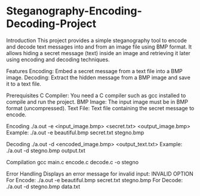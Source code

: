 # Steganography-Encoding-Decoding-Project
Introduction
This project provides a simple steganography tool to encode and decode text messages into and from an image file using BMP format. 
It allows hiding a secret message (text) inside an image and retrieving it later using encoding and decoding techniques.

Features
Encoding: Embed a secret message from a text file into a BMP image.
Decoding: Extract the hidden message from a BMP image and save it to a text file.

Prerequisites
C Compiler: You need a C compiler such as gcc installed to compile and run the project.
BMP Image: The input image must be in BMP format (uncompressed).
Text File: Text file containing the secret message to encode.

Encoding
./a.out -e <input_image.bmp> <secret.txt> <output_image.bmp>
Example:
./a.out -e beautiful.bmp secret.txt stegno.bmp


Decoding
./a.out -d <encoded_image.bmp> <output_text.txt>
Example:
./a.out -d stegno.bmp output.txt


Compilation
gcc main.c encode.c decode.c -o stegno

Error Handling
Displays an error message for invalid input:
INVALID OPTION
For Encode: ./a.out -e beautiful.bmp secret.txt stegno.bmp
For Decode: ./a.out -d stegno.bmp data.txt
